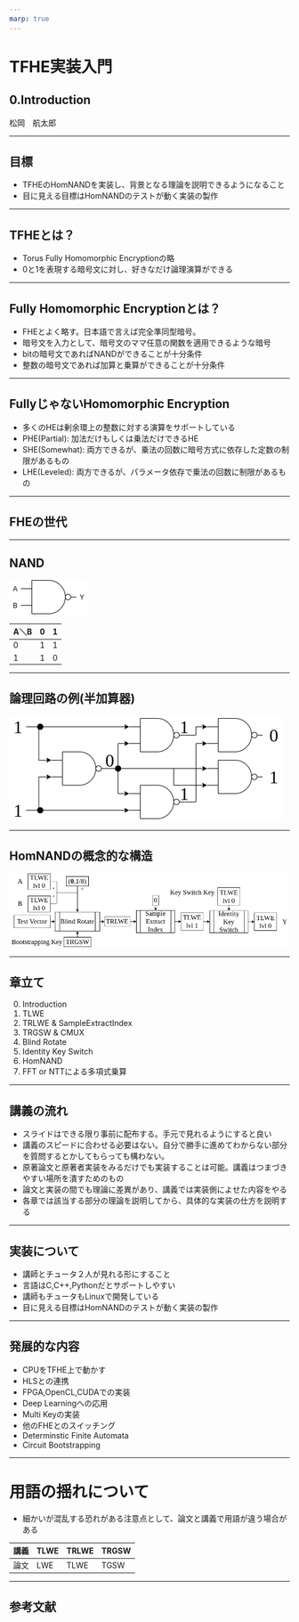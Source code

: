 ```yaml
---
marp: true
---
```

<!-- 
theme: default
size: 16:9
paginate: true
footer : ![](../image/ccbysa.png) [licence](https://creativecommons.org/licenses/by-sa/4.0/)
style: |
  h1, h2, h3, h4, h5, header, footer {
        color: white;
    }
  section {
    background-color: #505050;
    color:white
  }
  table{
      color:black
  }
  code{
    color:black
  }
-->

<!-- page_number: true -->

# TFHE実装入門

## 0.Introduction

松岡　航太郎

---
## 目標

- TFHEのHomNANDを実装し、背景となる理論を説明できるようになること
- 目に見える目標はHomNANDのテストが動く実装の製作

---

## TFHEとは？

- Torus Fully Homomorphic Encryptionの略
- 0と1を表現する暗号文に対し、好きなだけ論理演算ができる

---

## Fully Homomorphic Encryptionとは？

- FHEとよく略す。日本語で言えば完全準同型暗号。
- 暗号文を入力として、暗号文のママ任意の関数を適用できるような暗号
- bitの暗号文であればNANDができることが十分条件
- 整数の暗号文であれば加算と乗算ができることが十分条件

---

## FullyじゃないHomomorphic Encryption

- 多くのHEは剰余環上の整数に対する演算をサポートしている
- PHE(Partial): 加法だけもしくは乗法だけできるHE
- SHE(Somewhat): 両方できるが、乗法の回数に暗号方式に依存した定数の制限があるもの
- LHE(Leveled): 両方できるが、パラメータ依存で乗法の回数に制限があるもの

---

## FHEの世代

---

## NAND

![width:300px](../image/NAND.png)

|A＼B|0|1|
|---|---|---|
|0|1|1|
|1|1|0|

---

## 論理回路の例(半加算器)

![width:800px](../image/halfadderNAND.png)

---

## HomNANDの概念的な構造

![width:1200px](../image/HomNANDdiagram.png)

---

## 章立て

0. Introduction
1. TLWE
3. TRLWE & SampleExtractIndex
4. TRGSW & CMUX
6. Blind Rotate
8. Identity Key Switch
9. HomNAND
10. FFT or NTTによる多項式乗算

---

## 講義の流れ

- スライドはできる限り事前に配布する。手元で見れるようにすると良い
- 講義のスピードに合わせる必要はない。自分で勝手に進めてわからない部分を質問するとかしてもらっても構わない。
- 原著論文と原著者実装をみるだけでも実装することは可能。講義はつまづきやすい場所を潰すためのもの
- 論文と実装の間でも理論に差異があり、講義では実装側によせた内容をやる
- 各章では該当する部分の理論を説明してから、具体的な実装の仕方を説明する

---

## 実装について

- 講師とチュータ２人が見れる形にすること
- 言語はC,C++,Pythonだとサポートしやすい
- 講師もチュータもLinuxで開発している
- 目に見える目標はHomNANDのテストが動く実装の製作

---

## 発展的な内容

- CPUをTFHE上で動かす
- HLSとの連携
- FPGA,OpenCL,CUDAでの実装
- Deep Learningへの応用
- Multi Keyの実装
- 他のFHEとのスイッチング
- Determinstic Finite Automata
- Circuit Bootstrapping

---

# 用語の揺れについて

- 細かいが混乱する恐れがある注意点として、論文と講義で用語が違う場合がある

|講義|TLWE|TRLWE|TRGSW|
|---|---|---|---|
|論文|LWE|TLWE|TGSW|

---

## 参考文献